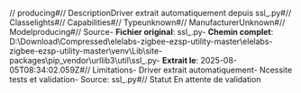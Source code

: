 // producing#// DescriptionDriver extrait automatiquement depuis ssl_.py#// Classelights#// Capabilities#// Typeunknown#// ManufacturerUnknown#// Modelproducing#// Source- **Fichier original**: ssl_.py- **Chemin complet**: D:\Download\Compressed\elelabs-zigbee-ezsp-utility-master\elelabs-zigbee-ezsp-utility-master\venv\Lib\site-packages\pip\_vendor\urllib3\util\ssl_.py- **Extrait le**: 2025-08-05T08:34:02.059Z#// Limitations- Driver extrait automatiquement- Ncessite tests et validation- Source: ssl_.py#// Statut En attente de validation